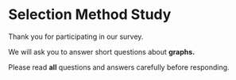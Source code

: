 # Selection Method Study

Thank you for participating in our survey. 

We will ask you to answer short questions about **graphs.**


Please read **all** questions and answers carefully before responding.
